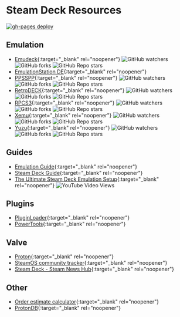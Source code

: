 # Steam Deck Resources
[![gh-pages deploy](https://github.com/studyhog/deck/actions/workflows/pages/pages-build-deployment/badge.svg?branch=main)](https://github.com/studyhog/deck/actions/workflows/pages/pages-build-deployment)

## Emulation
* [Emudeck](https://github.com/dragoonDorise/EmuDeck){:target="_blank" rel="noopener"} ![GitHub watchers](https://img.shields.io/github/watchers/dragoonDorise/EmuDeck)  ![GitHub forks](https://img.shields.io/github/forks/dragoonDorise/EmuDeck?style=social)  ![GitHub Repo stars](https://img.shields.io/github/stars/dragoonDorise/EmuDeck?style=social)
* [EmulationStation DE](https://gitlab.com/es-de/emulationstation-de){:target="_blank" rel="noopener"}
* [PPSSPP](https://github.com/hrydgard/ppsspp){:target="_blank" rel="noopener"} ![GitHub watchers](https://img.shields.io/github/watchers/hrydgard/ppsspp)  ![GitHub forks](https://img.shields.io/github/forks/hrydgard/ppsspp?style=social)  ![GitHub Repo stars](https://img.shields.io/github/stars/hrydgard/ppsspp?style=social)
* [RetroDECK](https://github.com/XargonWan/RetroDECK){:target="_blank" rel="noopener"} ![GitHub watchers](https://img.shields.io/github/watchers/XargonWan/RetroDECK)  ![GitHub forks](https://img.shields.io/github/forks/XargonWan/RetroDECK?style=social)  ![GitHub Repo stars](https://img.shields.io/github/stars/XargonWan/RetroDECK?style=social)
* [RPCS3](https://github.com/RPCS3/rpcs3){:target="_blank" rel="noopener"} ![GitHub watchers](https://img.shields.io/github/watchers/RPCS3/rpcs3)  ![GitHub forks](https://img.shields.io/github/forks/RPCS3/rpcs3?style=social)  ![GitHub Repo stars](https://img.shields.io/github/stars/RPCS3/rpcs3?style=social)
* [Xemu](https://github.com/mborgerson/xemu){:target="_blank" rel="noopener"} ![GitHub watchers](https://img.shields.io/github/watchers/mborgerson/xemu)  ![GitHub forks](https://img.shields.io/github/forks/mborgerson/xemu?style=social)  ![GitHub Repo stars](https://img.shields.io/github/stars/mborgerson/xemu?style=social)
* [Yuzu](https://github.com/yuzu-emu/yuzu){:target="_blank" rel="noopener"} ![GitHub watchers](https://img.shields.io/github/watchers/yuzu-emu/yuzu)  ![GitHub forks](https://img.shields.io/github/forks/yuzu-emu/yuzu?style=social)  ![GitHub Repo stars](https://img.shields.io/github/stars/yuzu-emu/yuzu?style=social)

## Guides
* [Emulation Guide](https://github.com/nchristopher/steamdeck-emulation){:target="_blank" rel="noopener"}
* [Steam Deck Guide](https://github.com/mikeroyal/Steam-Deck-Guide){:target="_blank" rel="noopener"}
* [The Ultimate Steam Deck Emulation Setup](https://www.youtube.com/watch?v=ylErPAL2cj0){:target="_blank" rel="noopener"}  ![YouTube Video Views](https://img.shields.io/youtube/views/ylErPAL2cj0?style=social)

## Plugins
* [PluginLoader](https://github.com/SteamDeckHomebrew/PluginLoader){:target="_blank" rel="noopener"}
* [PowerTools](https://github.com/NGnius/PowerTools){:target="_blank" rel="noopener"}

## Valve
* [Proton](https://github.com/ValveSoftware/Proton){:target="_blank" rel="noopener"}
* [SteamOS community tracker](https://github.com/ValveSoftware/SteamOS){:target="_blank" rel="noopener"}
* [Steam Deck - Steam News Hub](https://store.steampowered.com/news/app/1675200){:target="_blank" rel="noopener"}

## Other
* [Order estimate calculator](https://github.com/MooNag/steam-deck-calculator){:target="_blank" rel="noopener"}
* [ProtonDB](https://www.protondb.com/){:target="_blank" rel="noopener"}
